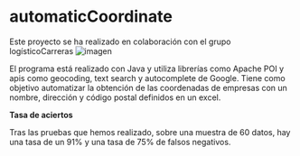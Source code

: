 # automaticCoordinate
Este proyecto se ha realizado en colaboración con el grupo logísticoCarreras
![imagen](https://github.com/user-attachments/assets/4e07b7b5-5a52-40f5-ac77-f35e1c6b67b6)

El programa está realizado con Java y utiliza librerías como Apache POI y apis como geocoding, text search y autocomplete de Google. Tiene como objetivo automatizar la obtención de las coordenadas de empresas con un nombre, dirección y código postal definidos en un excel.

**Tasa de aciertos**

Tras las pruebas que hemos realizado, sobre una muestra de 60 datos, hay una tasa de un 91% y una tasa de 75% de falsos negativos.
